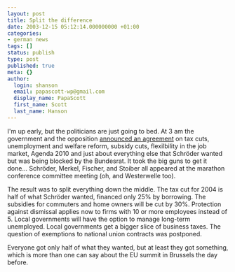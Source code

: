 ```yaml
---
layout: post
title: Split the difference
date: 2003-12-15 05:12:14.000000000 +01:00
categories:
- german news
tags: []
status: publish
type: post
published: true
meta: {}
author:
  login: shanson
  email: papascott-wp@gmail.com
  display_name: PapaScott
  first_name: Scott
  last_name: Hanson
---
```

<p>I'm up early, but the politicians are just going to bed. At 3 am the government and the opposition <a title="NETZEITUNG DEUTSCHLAND: Regierung und Union einigen sich auf Reformkompromiss" href="http://www.netzeitung.de/deutschland/265466.html">announced an agreement</a> on tax cuts, unemployment and welfare reform, subsidy cuts, flexilbility in the job market, Agenda 2010 and just about everything else that Schröder wanted but was being blocked by the Bundesrat. It took the big guns to get it done... Schröder, Merkel, Fischer, and Stoiber all appeared at the marathon conference committee meeting (oh, and Westerwelle too). </p>
<p>The result was to split everything down the middle. The tax cut for 2004 is half of what Schröder wanted, financed only 25% by borrowing. The subsidies for commuters and home owners will be cut by 30%. Protection against dismissal applies now to firms with 10 or more employees instead of 5. Local governments will have the option to manage long-term unemployed. Local governments get a bigger slice of business taxes. The question of exemptions to national union contracts was postponed.</p>
<p>Everyone got only half of what they wanted, but at least they got something, which is more than one can say about the EU summit in Brussels the day before.</p>

